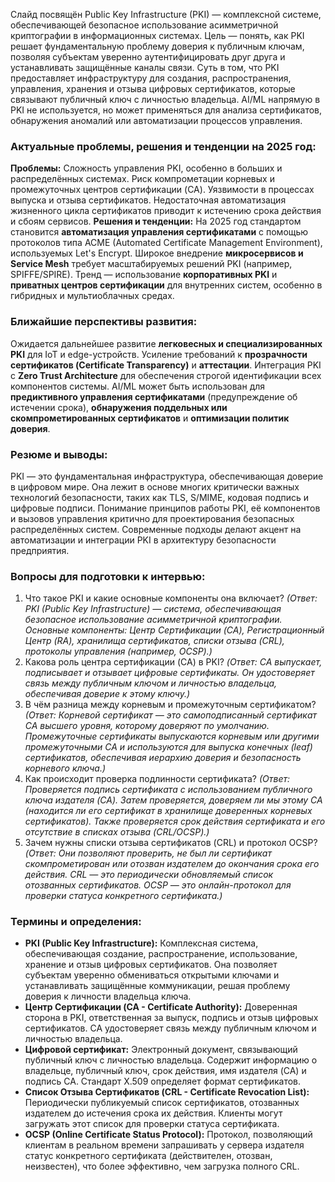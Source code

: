 Слайд посвящён Public Key Infrastructure (PKI) — комплексной системе, обеспечивающей безопасное использование асимметричной криптографии в информационных системах. Цель — понять, как PKI решает фундаментальную проблему доверия к публичным ключам, позволяя субъектам уверенно аутентифицировать друг друга и устанавливать защищённые каналы связи. Суть в том, что PKI предоставляет инфраструктуру для создания, распространения, управления, хранения и отзыва цифровых сертификатов, которые связывают публичный ключ с личностью владельца. AI/ML напрямую в PKI не используется, но может применяться для анализа сертификатов, обнаружения аномалий или автоматизации процессов управления.

### **Актуальные проблемы, решения и тенденции на 2025 год:**
**Проблемы:** Сложность управления PKI, особенно в больших и распределённых системах. Риск компрометации корневых и промежуточных центров сертификации (CA). Уязвимости в процессах выпуска и отзыва сертификатов. Недостаточная автоматизация жизненного цикла сертификатов приводит к истечению срока действия и сбоям сервисов.
**Решения и тенденции:** На 2025 год стандартом становится **автоматизация управления сертификатами** с помощью протоколов типа ACME (Automated Certificate Management Environment), используемых Let's Encrypt. Широкое внедрение **микросервисов и Service Mesh** требует масштабируемых решений PKI (например, SPIFFE/SPIRE). Тренд — использование **корпоративных PKI** и **приватных центров сертификации** для внутренних систем, особенно в гибридных и мультиоблачных средах.

### **Ближайшие перспективы развития:**
Ожидается дальнейшее развитие **легковесных и специализированных PKI** для IoT и edge-устройств. Усиление требований к **прозрачности сертификатов (Certificate Transparency)** и **аттестации**. Интеграция PKI с **Zero Trust Architecture** для обеспечения строгой идентификации всех компонентов системы. AI/ML может быть использован для **предиктивного управления сертификатами** (предупреждение об истечении срока), **обнаружения поддельных или скомпрометированных сертификатов** и **оптимизации политик доверия**.

### **Резюме и выводы:**
PKI — это фундаментальная инфраструктура, обеспечивающая доверие в цифровом мире. Она лежит в основе многих критически важных технологий безопасности, таких как TLS, S/MIME, кодовая подпись и цифровые подписи. Понимание принципов работы PKI, её компонентов и вызовов управления критично для проектирования безопасных распределённых систем. Современные подходы делают акцент на автоматизации и интеграции PKI в архитектуру безопасности предприятия.

### **Вопросы для подготовки к интервью:**
1.  Что такое PKI и какие основные компоненты она включает? *(Ответ: PKI (Public Key Infrastructure) — система, обеспечивающая безопасное использование асимметричной криптографии. Основные компоненты: Центр Сертификации (CA), Регистрационный Центр (RA), хранилища сертификатов, списки отзыва (CRL), протоколы управления (например, OCSP).)*
2.  Какова роль центра сертификации (CA) в PKI? *(Ответ: CA выпускает, подписывает и отзывает цифровые сертификаты. Он удостоверяет связь между публичным ключом и личностью владельца, обеспечивая доверие к этому ключу.)*
3.  В чём разница между корневым и промежуточным сертификатом? *(Ответ: Корневой сертификат — это самоподписанный сертификат CA высшего уровня, которому доверяют по умолчанию. Промежуточные сертификаты выпускаются корневым или другими промежуточными CA и используются для выпуска конечных (leaf) сертификатов, обеспечивая иерархию доверия и безопасность корневого ключа.)*
4.  Как происходит проверка подлинности сертификата? *(Ответ: Проверяется подпись сертификата с использованием публичного ключа издателя (CA). Затем проверяется, доверяем ли мы этому CA (находится ли его сертификат в хранилище доверенных корневых сертификатов). Также проверяется срок действия сертификата и его отсутствие в списках отзыва (CRL/OCSP).)*
5.  Зачем нужны списки отзыва сертификатов (CRL) и протокол OCSP? *(Ответ: Они позволяют проверить, не был ли сертификат скомпрометирован или отозван издателем до окончания срока его действия. CRL — это периодически обновляемый список отозванных сертификатов. OCSP — это онлайн-протокол для проверки статуса конкретного сертификата.)*

### **Термины и определения:**
*   **PKI (Public Key Infrastructure):** Комплексная система, обеспечивающая создание, распространение, использование, хранение и отзыв цифровых сертификатов. Она позволяет субъектам уверенно обмениваться открытыми ключами и устанавливать защищённые коммуникации, решая проблему доверия к личности владельца ключа.
*   **Центр Сертификации (CA - Certificate Authority):** Доверенная сторона в PKI, ответственная за выпуск, подпись и отзыв цифровых сертификатов. CA удостоверяет связь между публичным ключом и личностью владельца.
*   **Цифровой сертификат:** Электронный документ, связывающий публичный ключ с личностью владельца. Содержит информацию о владельце, публичный ключ, срок действия, имя издателя (CA) и подпись CA. Стандарт X.509 определяет формат сертификатов.
*   **Список Отзыва Сертификатов (CRL - Certificate Revocation List):** Периодически публикуемый список сертификатов, отозванных издателем до истечения срока их действия. Клиенты могут загружать этот список для проверки статуса сертификата.
*   **OCSP (Online Certificate Status Protocol):** Протокол, позволяющий клиентам в реальном времени запрашивать у сервера издателя статус конкретного сертификата (действителен, отозван, неизвестен), что более эффективно, чем загрузка полного CRL.